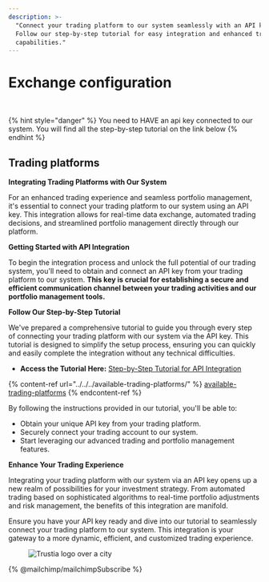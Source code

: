 ```yaml
---
description: >-
  "Connect your trading platform to our system seamlessly with an API key.
  Follow our step-by-step tutorial for easy integration and enhanced trading
  capabilities."
---
```


# Exchange configuration

<figure><img src="../../../../.gitbook/assets/Capture d’écran 2024-01-29 à 18.09.25.png" alt=""><figcaption></figcaption></figure>

{% hint style="danger" %}
You need to HAVE an api key connected to our system. You will find all the step-by-step tutorial on the link below
{% endhint %}

## Trading platforms

**Integrating Trading Platforms with Our System**

For an enhanced trading experience and seamless portfolio management, it's essential to connect your trading platform to our system using an API key. This integration allows for real-time data exchange, automated trading decisions, and streamlined portfolio management directly through our platform.

**Getting Started with API Integration**

To begin the integration process and unlock the full potential of our trading system, you'll need to obtain and connect an API key from your trading platform to our system. **This key is crucial for establishing a secure and efficient communication channel between your trading activities and our portfolio management tools.**

**Follow Our Step-by-Step Tutorial**

We've prepared a comprehensive tutorial to guide you through every step of connecting your trading platform with our system via the API key. This tutorial is designed to simplify the setup process, ensuring you can quickly and easily complete the integration without any technical difficulties.

* **Access the Tutorial Here:** [Step-by-Step Tutorial for API Integration](https://chat.openai.com/g/g-1IN1713n3-seo-copy-writer-expert/c/873eac81-ea0e-4b8e-9ec8-952e75ce5cfe)

{% content-ref url="../../../available-trading-platforms/" %}
[available-trading-platforms](../../../available-trading-platforms/)
{% endcontent-ref %}

By following the instructions provided in our tutorial, you'll be able to:

* Obtain your unique API key from your trading platform.
* Securely connect your trading account to our system.
* Start leveraging our advanced trading and portfolio management features.

**Enhance Your Trading Experience**

Integrating your trading platform with our system via an API key opens up a new realm of possibilities for your investment strategy. From automated trading based on sophisticated algorithms to real-time portfolio adjustments and risk management, the benefits of this integration are manifold.

Ensure you have your API key ready and dive into our tutorial to seamlessly connect your trading platform to our system. This integration is your gateway to a more dynamic, efficient, and customized trading experience.

<figure><img src="../../../../.gitbook/assets/Capture d’écran 2023-12-19 à 18.47.06.png" alt="Trustia logo over a city"><figcaption></figcaption></figure>

{% @mailchimp/mailchimpSubscribe %}

